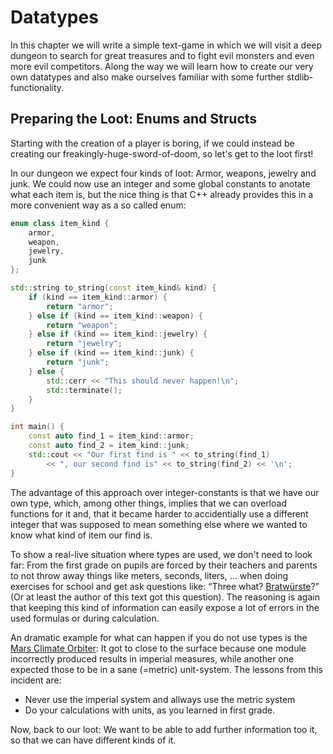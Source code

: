 Datatypes
=========

In this chapter we will write a simple text-game in which we will visit a deep dungeon to search
for great treasures and to fight evil monsters and even more evil competitors. Along the way
we will learn how to create our very own datatypes and also make ourselves familiar with some
further stdlib-functionality.

Preparing the Loot: Enums and Structs
-------------------------------------

Starting with the creation of a player is boring, if we could instead be creating our
freakingly-huge-sword-of-doom, so let's get to the loot first!

In our dungeon we expect four kinds of loot: Armor, weapons, jewelry and junk. We could now use an
integer and some global constants to anotate what each item is, but the nice thing is that C++ already
provides this in a more convenient way as a so called enum:

```cpp
enum class item_kind {
	armor,
	weapon,
	jewelry,
	junk
};

std::string to_string(const item_kind& kind) {
	if (kind == item_kind::armor) {
		return "armor";
	} else if (kind == item_kind::weapon) {
		return "weapon";
	} else if (kind == item_kind::jewelry) {
		return "jewelry";
	} else if (kind == item_kind::junk) {
		return "junk";
	} else {
		std::cerr << "This should never happen!\n";
		std::terminate();
	}
}

int main() {
	const auto find_1 = item_kind::armor;
	const auto find_2 = item_kind::junk;
	std::cout << "Our first find is " << to_string(find_1)
		<< ", our second find is" << to_string(find_2) << '\n';
}
```

The advantage of this approach over integer-constants is that we have our own type,
which, among other things, implies that we can overload functions for it and, that it
became harder to accidentially use a different integer that was supposed to mean
something else where we wanted to know what kind of item our find is.

To show a real-live situation where types are used, we don't need to look far: From the first
grade on pupils are forced by their teachers and parents to not throw away things like meters,
seconds, liters, … when doing exercises for school and get ask questions like: “Three what?
[Bratwürste](https://en.wikipedia.org/wiki/Bratwurst)?” (Or at least the author of this text
got this question). The reasoning is again that keeping this kind of information can easily expose
a lot of errors in the used formulas or during calculation.

An dramatic example for what can happen if you do not use types is the
[Mars Climate Orbiter](https://en.wikipedia.org/wiki/Mars_Climate_Orbiter): It got to close to the
surface because one module incorrectly produced results in imperial measures,
while another one expected those to be in a sane (=metric) unit-system. The lessons from this
incident are:

* Never use the imperial system and allways use the metric system
* Do your calculations with units, as you learned in first grade.

Now, back to our loot: We want to be able to add further information
too it, so that we can have different kinds of it.


